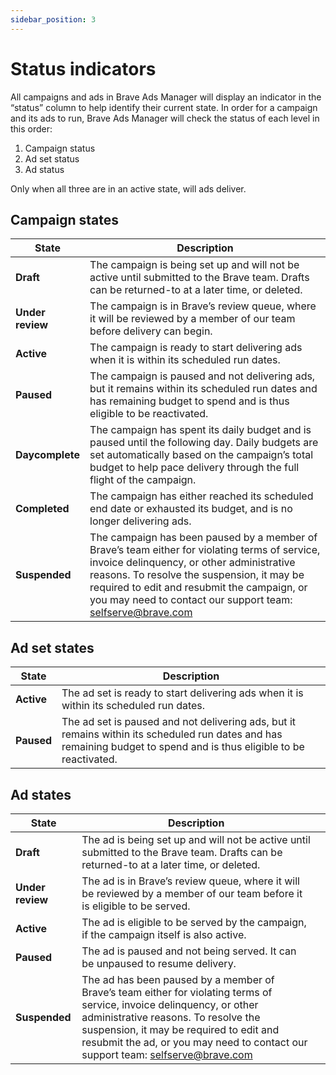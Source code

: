 ```yaml
---
sidebar_position: 3
---
```


# Status indicators

All campaigns and ads in Brave Ads Manager will display an indicator in the “status” column to help identify their current state. In order for a campaign and its ads to run, Brave Ads Manager will check the status of each level in this order:

1. Campaign status
2. Ad set status
3. Ad status

Only when all three are in an active state, will ads deliver.

## Campaign states

| **State**        | **Description**                                                                                                                                                                                                                                                                                         |
|------------------|---------------------------------------------------------------------------------------------------------------------------------------------------------------------------------------------------------------------------------------------------------------------------------------------------------|
| **Draft**        | The campaign is being set up and will not be active until submitted to the Brave team. Drafts can be returned-to at a later time, or deleted.                                                                                                                                                           |
| **Under review** | The campaign is in Brave’s review queue, where it will be reviewed by a member of our team before delivery can begin.                                                                                                                                                                                   |
| **Active**       | The campaign is ready to start delivering ads when it is within its scheduled run dates.                                                                                                                                                                                                                |
| **Paused**       | The campaign is paused and not delivering ads, but it remains within its scheduled run dates and has remaining budget to spend and is thus eligible to be reactivated.                                                                                                                                  |
| **Daycomplete**  | The campaign has spent its daily budget and is paused until the following day. Daily budgets are set automatically based on the campaign’s total budget to help pace delivery through the full flight of the campaign.                                                                                  |
| **Completed**    | The campaign has either reached its scheduled end date or exhausted its budget, and is no longer delivering ads.                                                                                                                                                                                        |
| **Suspended**    | The campaign has been paused by a member of Brave’s team either for violating terms of service, invoice delinquency, or other administrative reasons. To resolve the suspension, it may be required to edit and resubmit the campaign, or you may need to contact our support team: selfserve@brave.com |

## Ad set states
| **State**  | **Description**                                                                                                                                                      |
|------------|----------------------------------------------------------------------------------------------------------------------------------------------------------------------|
| **Active** | The ad set is ready to start delivering ads when it is within its scheduled run dates.                                                                               |
| **Paused** | The ad set is paused and not delivering ads, but it remains within its scheduled run dates and has remaining budget to spend and is thus eligible to be reactivated. |

## Ad states

| **State**        | **Description**                                                                                                                                                                                                                                                                             |  |
|------------------|---------------------------------------------------------------------------------------------------------------------------------------------------------------------------------------------------------------------------------------------------------------------------------------------|--|
| **Draft**        | The ad is being set up and will not be active until submitted to the Brave team. Drafts can be returned-to at a later time, or deleted.                                                                                                                                                     |
| **Under review** | The ad is in Brave’s review queue, where it will be reviewed by a member of our team before it is eligible to be served.                                                                                                                                                                    |
| **Active**       | The ad is eligible to be served by the campaign, if the campaign itself is also active.                                                                                                                                                                                                     |
| **Paused**       | The ad is paused and not being served. It can be unpaused to resume delivery.                                                                                                                                                                                                               |
| **Suspended**    | The ad has been paused by a member of Brave’s team either for violating terms of service, invoice delinquency, or other administrative reasons. To resolve the suspension, it may be required to edit and resubmit the ad, or you may need to contact our support team: selfserve@brave.com |
